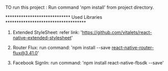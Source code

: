 TO run this project :
 Run command 'npm install' from project directory.

***************************** Used Libraries ************************************

1.  Extended StyleSheet:
    refer link: 'https://github.com/vitalets/react-native-extended-stylesheet'

2.  Router Flux:
    run command:  'npm install --save react-native-router-flux@3.41.0'

3. Facebook SignIn:
    run command: 'npm  install react-native-fbsdk --save'
